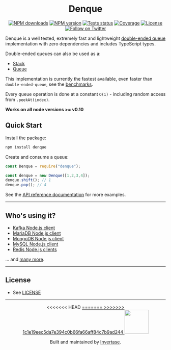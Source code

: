 <p align="center">
  <h1 align="center">Denque</h1>
</p>

<p align="center">
  <a href="https://www.npmjs.com/package/denque"><img src="https://img.shields.io/npm/dm/denque.svg?style=flat-square" alt="NPM downloads"></a>
  <a href="https://www.npmjs.com/package/denque"><img src="https://img.shields.io/npm/v/denque.svg?style=flat-square" alt="NPM version"></a>
  <a href="https://github.com/invertase/denque/actions/workflows/testing.yam"><img src="https://github.com/invertase/denque/actions/workflows/testing.yaml/badge.svg" alt="Tests status"></a>
  <a href="https://codecov.io/gh/invertase/denque"><img src="https://codecov.io/gh/invertase/denque/branch/master/graph/badge.svg?token=rn91iI4bSe" alt="Coverage"></a>
  <a href="/LICENSE"><img src="https://img.shields.io/npm/l/denque.svg?style=flat-square" alt="License"></a>
  <a href="https://twitter.com/invertaseio"><img src="https://img.shields.io/twitter/follow/invertaseio.svg?style=social&label=Follow" alt="Follow on Twitter"></a>
</p>

Denque is a well tested, extremely fast and lightweight [double-ended queue](http://en.wikipedia.org/wiki/Double-ended_queue)
implementation with zero dependencies and includes TypeScript types.

Double-ended queues can also be used as a:

- [Stack](http://en.wikipedia.org/wiki/Stack_\(abstract_data_type\))
- [Queue](http://en.wikipedia.org/wiki/Queue_\(data_structure\))

This implementation is currently the fastest available, even faster than `double-ended-queue`, see the [benchmarks](https://docs.page/invertase/denque/benchmarks).

Every queue operation is done at a constant `O(1)` - including random access from `.peekAt(index)`.

**Works on all node versions >= v0.10**

## Quick Start

Install the package:

```bash
npm install denque
```

Create and consume a queue:

```js
const Denque = require("denque");

const denque = new Denque([1,2,3,4]);
denque.shift(); // 1
denque.pop(); // 4
```


See the [API reference documentation](https://docs.page/invertase/denque/api) for more examples.

---

## Who's using it?

- [Kafka Node.js client](https://www.npmjs.com/package/kafka-node)
- [MariaDB Node.js client](https://www.npmjs.com/package/mariadb)
- [MongoDB Node.js client](https://www.npmjs.com/package/mongodb)
- [MySQL Node.js client](https://www.npmjs.com/package/mysql2)
- [Redis Node.js clients](https://www.npmjs.com/package/redis)

... and [many more](https://www.npmjs.com/browse/depended/denque).


---

## License

- See [LICENSE](/LICENSE)

---

<p align="center">
<<<<<<< HEAD
  <a href="https://invertase.io/?utm_source=readme&utm_medium=footer&utm_campaign=denque">
=======
  <a href="https://invertase.io/?utm_source=readme&utm_medium=footer&utm_campaign=docs.page">
>>>>>>> 1c1e19eec5da7e394c0b66fa66aff84c7b9ad244
    <img width="75px" src="https://static.invertase.io/assets/invertase/invertase-rounded-avatar.png">
  </a>
  <p align="center">
    Built and maintained by <a href="https://invertase.io/?utm_source=readme&utm_medium=footer&utm_campaign=denque">Invertase</a>.
  </p>
</p>
